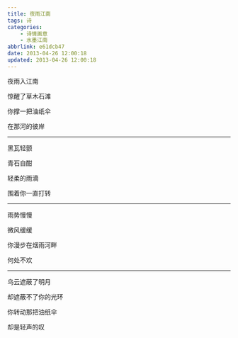 ```yaml
---
title: 夜雨江南
tags: 诗
categories: 
    - 诗情画意
    - 水墨江南
abbrlink: e61dcb47
date: 2013-04-26 12:00:18
updated: 2013-04-26 12:00:18
---
```


夜雨入江南

惊醒了草木石滩

你撑一把油纸伞

在那河的彼岸

***

黑瓦轻颤

青石自酣

轻柔的雨滴

围着你一直打转

***

雨势慢慢

微风缓缓

你漫步在烟雨河畔

何处不欢

***

乌云遮蔽了明月

却遮蔽不了你的光环

你转动那把油纸伞

却是轻声的叹